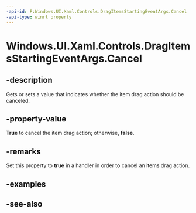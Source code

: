 ```yaml
---
-api-id: P:Windows.UI.Xaml.Controls.DragItemsStartingEventArgs.Cancel
-api-type: winrt property
---
```


<!-- Property syntax
public bool Cancel { get;  set; }
-->

# Windows.UI.Xaml.Controls.DragItemsStartingEventArgs.Cancel

## -description
Gets or sets a value that indicates whether the item drag action should be canceled.



## -property-value
**True** to cancel the item drag action; otherwise, **false**.

## -remarks
Set this property to **true** in a handler in order to cancel an items drag action. 

## -examples

## -see-also
